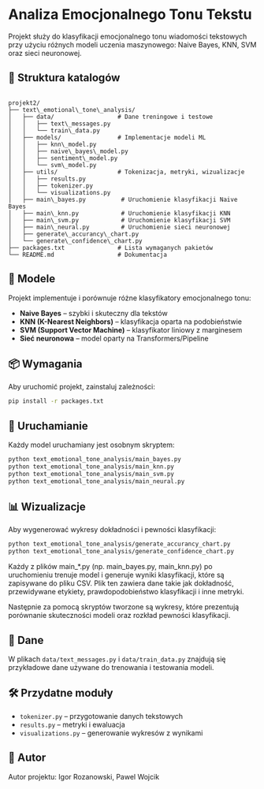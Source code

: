 # Analiza Emocjonalnego Tonu Tekstu

Projekt służy do klasyfikacji emocjonalnego tonu wiadomości tekstowych przy użyciu różnych modeli uczenia maszynowego: Naive Bayes, KNN, SVM oraz sieci neuronowej.

## 📁 Struktura katalogów

```

projekt2/
├── text\_emotional\_tone\_analysis/
│   ├── data/                  # Dane treningowe i testowe
│   │   ├── text\_messages.py
│   │   └── train\_data.py
│   ├── models/                # Implementacje modeli ML
│   │   ├── knn\_model.py
│   │   ├── naive\_bayes\_model.py
│   │   ├── sentiment\_model.py
│   │   └── svm\_model.py
│   ├── utils/                 # Tokenizacja, metryki, wizualizacje
│   │   ├── results.py
│   │   ├── tokenizer.py
│   │   └── visualizations.py
│   ├── main\_bayes.py          # Uruchomienie klasyfikacji Naive Bayes
│   ├── main\_knn.py            # Uruchomienie klasyfikacji KNN
│   ├── main\_svm.py            # Uruchomienie klasyfikacji SVM
│   ├── main\_neural.py         # Uruchomienie sieci neuronowej
│   ├── generate\_accurancy\_chart.py
│   └── generate\_confidence\_chart.py
├── packages.txt               # Lista wymaganych pakietów
└── README.md                  # Dokumentacja

````

## 🧠 Modele

Projekt implementuje i porównuje różne klasyfikatory emocjonalnego tonu:

- **Naive Bayes** – szybki i skuteczny dla tekstów
- **KNN (K-Nearest Neighbors)** – klasyfikacja oparta na podobieństwie
- **SVM (Support Vector Machine)** – klasyfikator liniowy z marginesem
- **Sieć neuronowa** – model oparty na Transformers/Pipeline

## 📦 Wymagania

Aby uruchomić projekt, zainstaluj zależności:

```bash
pip install -r packages.txt
````

## 🚀 Uruchamianie

Każdy model uruchamiany jest osobnym skryptem:

```bash
python text_emotional_tone_analysis/main_bayes.py
python text_emotional_tone_analysis/main_knn.py
python text_emotional_tone_analysis/main_svm.py
python text_emotional_tone_analysis/main_neural.py
```

## 📊 Wizualizacje

Aby wygenerować wykresy dokładności i pewności klasyfikacji:

```bash
python text_emotional_tone_analysis/generate_accurancy_chart.py
python text_emotional_tone_analysis/generate_confidence_chart.py
```

Każdy z plików main_*.py (np. main_bayes.py, main_knn.py) po uruchomieniu trenuje model i generuje wyniki klasyfikacji, które są zapisywane do pliku CSV. Plik ten zawiera dane takie jak dokładność, przewidywane etykiety, prawdopodobieństwo klasyfikacji i inne metryki.

Następnie za pomocą skryptów tworzone są wykresy, które prezentują porównanie skuteczności modeli oraz rozkład pewności klasyfikacji.

## 📝 Dane

W plikach `data/text_messages.py` i `data/train_data.py` znajdują się przykładowe dane używane do trenowania i testowania modeli.

## 🛠 Przydatne moduły

* `tokenizer.py` – przygotowanie danych tekstowych
* `results.py` – metryki i ewaluacja
* `visualizations.py` – generowanie wykresów z wynikami

## 👤 Autor

Autor projektu: Igor Rozanowski, Pawel Wojcik